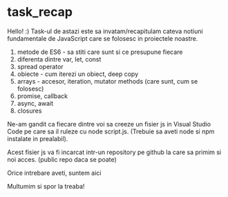 # task_recap
Hello! :) Task-ul de astazi este sa invatam/recapitulam cateva notiuni fundamentale de JavaScript care se folosesc in proiectele noastre. 

1. metode de ES6 -  sa stiti care sunt si  ce presupune fiecare 
2. diferenta dintre var, let, const 
3. spread operator
4. obiecte - cum iterezi un obiect, deep copy
5. arrays - accesor, iteration, mutator methods (care sunt, cum se folosesc)
6. promise, callback 
7. async, await 
8. closures

Ne-am gandit ca fiecare dintre voi sa creeze un fisier js in Visual Studio Code pe care sa il ruleze cu node script.js. 
(Trebuie sa aveti node si npm instalate in prealabil).

Acest fisier js va fi incarcat intr-un repository pe github la care sa primim si noi acces. (public repo daca se poate)

Orice intrebare aveti, suntem aici

Multumim si spor la treaba!